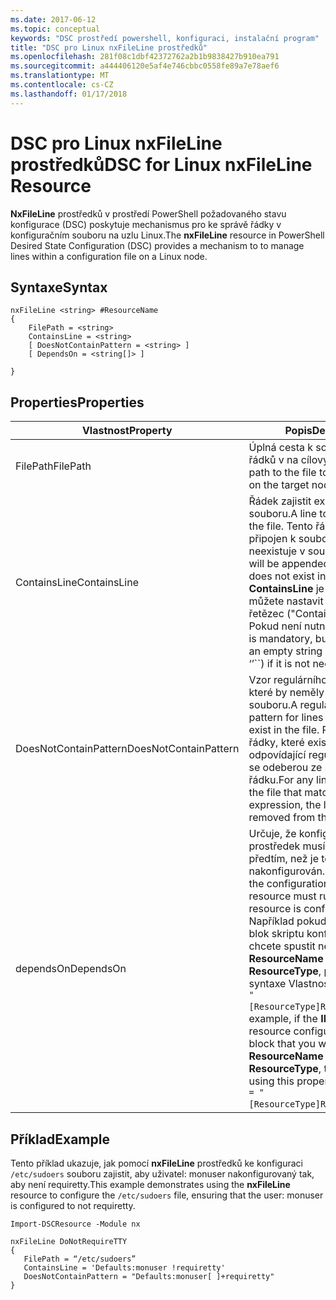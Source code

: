 ```yaml
---
ms.date: 2017-06-12
ms.topic: conceptual
keywords: "DSC prostředí powershell, konfiguraci, instalační program"
title: "DSC pro Linux nxFileLine prostředků"
ms.openlocfilehash: 281f08c1dbf42372762a2b1b9838427b910ea791
ms.sourcegitcommit: a444406120e5af4e746cbbc0558fe89a7e78aef6
ms.translationtype: MT
ms.contentlocale: cs-CZ
ms.lasthandoff: 01/17/2018
---
```

# <a name="dsc-for-linux-nxfileline-resource"></a><span data-ttu-id="377bc-103">DSC pro Linux nxFileLine prostředků</span><span class="sxs-lookup"><span data-stu-id="377bc-103">DSC for Linux nxFileLine Resource</span></span>

<span data-ttu-id="377bc-104">**NxFileLine** prostředků v prostředí PowerShell požadovaného stavu konfigurace (DSC) poskytuje mechanismus pro ke správě řádky v konfiguračním souboru na uzlu Linux.</span><span class="sxs-lookup"><span data-stu-id="377bc-104">The **nxFileLine** resource in PowerShell Desired State Configuration (DSC) provides a mechanism to to manage lines within a configuration file on a Linux node.</span></span>

## <a name="syntax"></a><span data-ttu-id="377bc-105">Syntaxe</span><span class="sxs-lookup"><span data-stu-id="377bc-105">Syntax</span></span>

```
nxFileLine <string> #ResourceName
{
    FilePath = <string>
    ContainsLine = <string>
    [ DoesNotContainPattern = <string> ]
    [ DependsOn = <string[]> ]

}
```

## <a name="properties"></a><span data-ttu-id="377bc-106">Properties</span><span class="sxs-lookup"><span data-stu-id="377bc-106">Properties</span></span>

|  <span data-ttu-id="377bc-107">Vlastnost</span><span class="sxs-lookup"><span data-stu-id="377bc-107">Property</span></span> |  <span data-ttu-id="377bc-108">Popis</span><span class="sxs-lookup"><span data-stu-id="377bc-108">Description</span></span> | 
|---|---|
| <span data-ttu-id="377bc-109">FilePath</span><span class="sxs-lookup"><span data-stu-id="377bc-109">FilePath</span></span>| <span data-ttu-id="377bc-110">Úplná cesta k souboru ke správě řádků v na cílový uzel.</span><span class="sxs-lookup"><span data-stu-id="377bc-110">The full path to the file to manage lines in on the target node.</span></span>| 
| <span data-ttu-id="377bc-111">ContainsLine</span><span class="sxs-lookup"><span data-stu-id="377bc-111">ContainsLine</span></span>| <span data-ttu-id="377bc-112">Řádek zajistit existuje v souboru.</span><span class="sxs-lookup"><span data-stu-id="377bc-112">A line to ensure exists in the file.</span></span> <span data-ttu-id="377bc-113">Tento řádek bude připojen k souboru, pokud neexistuje v souboru.</span><span class="sxs-lookup"><span data-stu-id="377bc-113">This line will be appended to the file if it does not exist in the file.</span></span> <span data-ttu-id="377bc-114">**ContainsLine** je povinná, ale můžete nastavit na prázdný řetězec ("ContainsLine =".) Pokud není nutné.</span><span class="sxs-lookup"><span data-stu-id="377bc-114">**ContainsLine** is mandatory, but can be set to an empty string (\`ContainsLine = ‘’\`\`) if it is not needed.</span></span>| 
| <span data-ttu-id="377bc-115">DoesNotContainPattern</span><span class="sxs-lookup"><span data-stu-id="377bc-115">DoesNotContainPattern</span></span>| <span data-ttu-id="377bc-116">Vzor regulárního výrazu řádky, které by neměly existovat v souboru.</span><span class="sxs-lookup"><span data-stu-id="377bc-116">A regular expression pattern for lines that should not exist in the file.</span></span> <span data-ttu-id="377bc-117">Pro všechny řádky, které existují v souboru odpovídající regulárnímu výrazu se odeberou ze souboru na řádku.</span><span class="sxs-lookup"><span data-stu-id="377bc-117">For any lines that exist in the file that match this regular expression, the line will be removed from the file.</span></span>| 
| <span data-ttu-id="377bc-118">dependsOn</span><span class="sxs-lookup"><span data-stu-id="377bc-118">DependsOn</span></span> | <span data-ttu-id="377bc-119">Určuje, že konfigurace jiný prostředek musí spouštět předtím, než je tento prostředek nakonfigurován.</span><span class="sxs-lookup"><span data-stu-id="377bc-119">Indicates that the configuration of another resource must run before this resource is configured.</span></span> <span data-ttu-id="377bc-120">Například pokud **ID** prostředku blok skriptu konfigurace, který chcete spustit nejprve je **ResourceName** a její typ je **ResourceType**, pomocí této syntaxe Vlastnost je `DependsOn = "[ResourceType]ResourceName"`.</span><span class="sxs-lookup"><span data-stu-id="377bc-120">For example, if the **ID** of the resource configuration script block that you want to run first is **ResourceName** and its type is **ResourceType**, the syntax for using this property is `DependsOn = "[ResourceType]ResourceName"`.</span></span>| 

## <a name="example"></a><span data-ttu-id="377bc-121">Příklad</span><span class="sxs-lookup"><span data-stu-id="377bc-121">Example</span></span>

<span data-ttu-id="377bc-122">Tento příklad ukazuje, jak pomocí **nxFileLine** prostředků ke konfiguraci `/etc/sudoers` souboru zajistit, aby uživatel: monuser nakonfigurovaný tak, aby není requiretty.</span><span class="sxs-lookup"><span data-stu-id="377bc-122">This example demonstrates using the **nxFileLine** resource to configure the `/etc/sudoers` file, ensuring that the user: monuser is configured to not requiretty.</span></span>

```
Import-DSCResource -Module nx 

nxFileLine DoNotRequireTTY
{
   FilePath = “/etc/sudoers”
   ContainsLine = 'Defaults:monuser !requiretty'
   DoesNotContainPattern = "Defaults:monuser[ ]+requiretty"
} 
```


